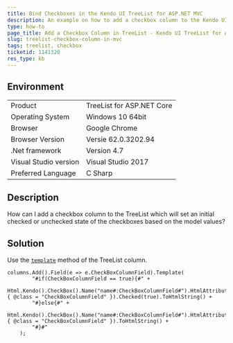 ```yaml
---
title: Bind Checkboxes in the Kendo UI TreeList for ASP.NET MVC
description: An example on how to add a checkbox column to the Kendo UI TreeList which will set the initial checked state based on model values.
type: how-to
page_title: Add a Checkbox Column in TreeList - Kendo UI TreeList for ASP.NET Core
slug: treelist-checkbox-column-in-mvc
tags: treelist, checkbox
ticketid: 1141320
res_type: kb
---
```


## Environment

<table>
 <tr>
  <td>Product</td>
  <td>TreeList for ASP.NET Core</td>
 </tr>
 <tr>
  <td>Operating System</td>
  <td>Windows 10 64bit</td>
 </tr>
 <tr>
  <td>Browser</td>
  <td>Google Chrome</td>
 </tr>
 <tr>
  <td>Browser Version</td>
  <td>Versie 62.0.3202.94</td>
 </tr>
 <tr>
  <td>.Net framework</td>
  <td>Version 4.7</td>
 </tr>
 <tr>
  <td>Visual Studio version</td>
  <td>Visual Studio 2017</td>
 </tr>
 <tr>
  <td>Preferred Language</td>
  <td>C Sharp</td>
 </tr>
</table>


## Description

How can I add a checkbox column to the TreeList which will set an initial checked or unchecked state of the checkboxes based on the model values?

## Solution

Use the [`template`](https://docs.telerik.com/aspnet-mvc/api/Kendo.Mvc.UI.Fluent/TreeListColumnBuilder#templatesystemstring) method of the TreeList column.

````
columns.Add().Field(e => e.CheckBoxColumnField).Template(
        "#if(CheckBoxColumnField == true){#" +
            Html.Kendo().CheckBox().Name("name#:CheckBoxColumnField#").HtmlAttributes(new { @class = "CheckBoxColumnField" }).Checked(true).ToHtmlString() +
        "#}else{#" +
            Html.Kendo().CheckBox().Name("name#:CheckBoxColumnField#").HtmlAttributes(new { @class = "CheckBoxColumnField" }).ToHtmlString() +
        "#}#"
    );
````
